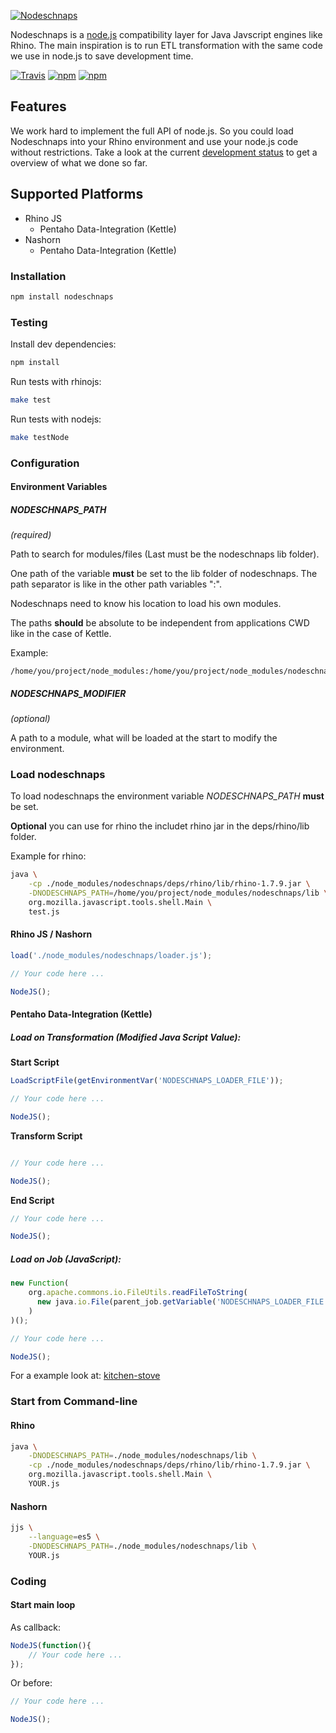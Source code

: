 [![Nodeschnaps](https://raw.githubusercontent.com/killmag10/nodeschnaps/master/docs/assets/teaser.png)]()

Nodeschnaps is a [node.js](http://nodejs.org) compatibility layer for Java
Javscript engines like Rhino.
The main inspiration is to run ETL transformation with the same code we use
in node.js to save development time.

[![Travis](https://img.shields.io/travis/killmag10/nodeschnaps/master.svg)](https://travis-ci.org/killmag10/nodeschnaps)
[![npm](https://img.shields.io/npm/dm/nodeschnaps.svg)](https://www.npmjs.com/package/nodeschnaps)
[![npm](https://img.shields.io/npm/v/nodeschnaps.svg)](https://www.npmjs.com/package/nodeschnaps)

## Features

We work hard to implement the full API of node.js. So you could load
Nodeschnaps into your Rhino environment and use your node.js code without
restrictions. Take a look at the current
[development status](https://github.com/killmag10/nodeschnaps/blob/master/docs/status.md)
to get a overview of what we done so far.

## Supported Platforms

* Rhino JS
    * Pentaho Data-Integration (Kettle)
* Nashorn
    * Pentaho Data-Integration (Kettle)

### Installation

```sh
npm install nodeschnaps
```

### Testing

Install dev dependencies:
```sh
npm install
```

Run tests with rhinojs:
```sh
make test
```

Run tests with nodejs:
```sh
make testNode
```

### Configuration

#### Environment Variables

##### NODESCHNAPS_PATH
*(required)*

Path to search for modules/files (Last must be the nodeschnaps lib folder).

One path of the variable **must** be set to the lib folder of nodeschnaps.
The path separator is like in the other path variables ":".

Nodeschnaps need to know his location to load his own modules.

The paths **should** be absolute to be independent from applications CWD like in the case of Kettle.

Example:
```
/home/you/project/node_modules:/home/you/project/node_modules/nodeschnaps/lib
```

##### NODESCHNAPS_MODIFIER
*(optional)*

A path to a module, what will be loaded at the start to modify the environment.

### Load nodeschnaps

To load nodeschnaps the environment variable *NODESCHNAPS_PATH* **must** be set.

**Optional** you can use for rhino the includet rhino jar in the deps/rhino/lib folder.

Example for rhino:
```sh
java \
    -cp ./node_modules/nodeschnaps/deps/rhino/lib/rhino-1.7.9.jar \
    -DNODESCHNAPS_PATH=/home/you/project/node_modules/nodeschnaps/lib \
    org.mozilla.javascript.tools.shell.Main \
    test.js
```

#### Rhino JS / Nashorn

```js
load('./node_modules/nodeschnaps/loader.js');

// Your code here ...

NodeJS();
```

#### Pentaho Data-Integration (Kettle)

##### Load on Transformation (Modified Java Script Value):

**Start Script**
```js
LoadScriptFile(getEnvironmentVar('NODESCHNAPS_LOADER_FILE'));

// Your code here ...

NodeJS();
```
**Transform Script**
```js

// Your code here ...

NodeJS();
```

**End Script**
```js
// Your code here ...

NodeJS();
```

##### Load on Job (JavaScript):

```js
new Function(
    org.apache.commons.io.FileUtils.readFileToString(
      new java.io.File(parent_job.getVariable('NODESCHNAPS_LOADER_FILE'))
    )
)();

// Your code here ...

NodeJS();
```

For a example look at: [kitchen-stove](https://github.com/killmag10/kitchen-stove)

### Start from Command-line

#### Rhino
```sh
java \
    -DNODESCHNAPS_PATH=./node_modules/nodeschnaps/lib \
    -cp ./node_modules/nodeschnaps/deps/rhino/lib/rhino-1.7.9.jar \
    org.mozilla.javascript.tools.shell.Main \
    YOUR.js
```

#### Nashorn
```sh
jjs \
    --language=es5 \
    -DNODESCHNAPS_PATH=./node_modules/nodeschnaps/lib \
    YOUR.js
```

### Coding

#### Start main loop
As callback:

```js
NodeJS(function(){
    // Your code here ...
});
```

Or before:

```js
// Your code here ...

NodeJS();
```
